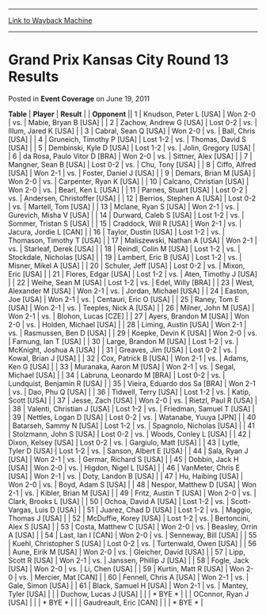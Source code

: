 
---
[Link to Wayback Machine](https://web.archive.org/web/20210502233554/https://magic.wizards.com/en/articles/archive/event-coverage/grand-prix-kansas-city-round-13-results-2011-06-19)

[_metadata_:description]:- "TablePlayerResult Opponent 1Knudson, Peter L [USA]Won 2-0vs.Mabie, Bryan B [USA] 2Zachow, Andrew G [USA]Lost 0-2vs.Illum, Jared K [USA] 3Cabral, Sean Q [USA]Won 2-0vs.Ball, Chris [USA] 4Gruneich, Timothy P [USA]Lost 1-2vs.Thomas, David S [USA] 5Dembinski, Kyle D [USA]Lost 1-2vs.Jolin, Gregory [USA] 6da Rosa, Paulo Vitor D [BRA]Won 2-0vs.Sittner, Alex [USA] 7Mangner, Sean B"
[_metadata_:generator]:- "Drupal 7 (http://drupal.org)"
[_metadata_:node]:- "458821"
[_metadata_:publish_date]:- "2011-06-19"
[_metadata_:source]:- "div-main-content"
[_metadata_:title]:- "Grand Prix Kansas City Round 13 Results"
[_metadata_:wayback_capture_timestamp]:- "2021-05-02 23:35:54"
[_metadata_:wayback_raw_url]:- "https://web.archive.org/web/20210502233554id_/https://magic.wizards.com/en/articles/archive/event-coverage/grand-prix-kansas-city-round-13-results-2011-06-19"
[_metadata_:wayback_url]:- "https://magic.wizards.com/en/articles/archive/event-coverage/grand-prix-kansas-city-round-13-results-2011-06-19"
---


Grand Prix Kansas City Round 13 Results
=======================================



 Posted in **Event Coverage**
 on June 19, 2011 












 **Table** | **Player** | **Result** |  | **Opponent** ||  1 | Knudson, Peter L [USA] | Won 2-0 | vs. | Mabie, Bryan B [USA] |
|  2 | Zachow, Andrew G [USA] | Lost 0-2 | vs. | Illum, Jared K [USA] |
|  3 | Cabral, Sean Q [USA] | Won 2-0 | vs. | Ball, Chris [USA] |
|  4 | Gruneich, Timothy P [USA] | Lost 1-2 | vs. | Thomas, David S [USA] |
|  5 | Dembinski, Kyle D [USA] | Lost 1-2 | vs. | Jolin, Gregory [USA] |
|  6 | da Rosa, Paulo Vitor D [BRA] | Won 2-0 | vs. | Sittner, Alex [USA] |
|  7 | Mangner, Sean B [USA] | Lost 0-2 | vs. | Chu, Tony [USA] |
|  8 | Ciffo, Alfred [USA] | Won 2-1 | vs. | Foster, Daniel J [USA] |
|  9 | Demars, Brian M [USA] | Won 2-0 | vs. | Carpenter, Ryan K [USA] |
|  10 | Calcano, Christian [USA] | Won 2-0 | vs. | Bearl, Ken L [USA] |
|  11 | Parnes, Stuart [USA] | Lost 0-2 | vs. | Andersen, Christoffer [USA] |
|  12 | Berrios, Stephen A [USA] | Lost 0-2 | vs. | Martell, Tom [USA] |
|  13 | Mclane, Ryan S [USA] | Won 2-1 | vs. | Gurevich, Misha V [USA] |
|  14 | Durward, Caleb S [USA] | Lost 1-2 | vs. | Sommer, Tristan S [USA] |
|  15 | Craddock, Will R [USA] | Won 2-1 | vs. | Jacura, Jordie L [CAN] |
|  16 | Taylor, Dustin [USA] | Lost 1-2 | vs. | Thomason, Timothy T [USA] |
|  17 | Maliszewski, Nathan A [USA] | Won 2-1 | vs. | Starleaf, Derek [USA] |
|  18 | Reindl, Colin M [USA] | Lost 1-2 | vs. | Stockdale, Nicholas [USA] |
|  19 | Lambert, Eric B [USA] | Lost 1-2 | vs. | Misner, Mikel A [USA] |
|  20 | Schuler, Jeff [USA] | Lost 0-2 | vs. | Mixon, Eric [USA] |
|  21 | Flores, Edgar [USA] | Lost 1-2 | vs. | Aten, Timothy J [USA] |
|  22 | Weihe, Sean M [USA] | Lost 1-2 | vs. | Edel, Willy [BRA] |
|  23 | West, Alexander M [USA] | Won 2-1 | vs. | Jordan, Michael [USA] |
|  24 | Easton, Joe [USA] | Won 2-1 | vs. | Centauri, Eric O [USA] |
|  25 | Raney, Tom E [USA] | Won 2-1 | vs. | Teeples, Nick A [USA] |
|  26 | Milner, John M [USA] | Won 2-1 | vs. | Blohon, Lucas [CZE] |
|  27 | Ayers, Brandon M [USA] | Won 2-0 | vs. | Holden, Michael [USA] |
|  28 | Liming, Austin [USA] | Won 2-1 | vs. | Rasmussen, Ben D [USA] |
|  29 | Koepke, Devin K [USA] | Won 2-0 | vs. | Farnung, Ian T [USA] |
|  30 | Large, Brandon M [USA] | Lost 1-2 | vs. | McKnight, Joshua A [USA] |
|  31 | Greaves, Jim [USA] | Lost 0-2 | vs. | Kowal, Brian J [USA] |
|  32 | Cox, Patrick B [USA] | Won 2-1 | vs. | Adams, Ken G [USA] |
|  33 | Muranaka, Aaron M [USA] | Won 2-1 | vs. | Segal, Michael [USA] |
|  34 | Labruna, Leonardo M [BRA] | Lost 0-2 | vs. | Lundquist, Benjamin R [USA] |
|  35 | Vieira, Eduardo dos Sa [BRA] | Won 2-1 | vs. | Dao, Phu Q [USA] |
|  36 | Tidwell, Terry [USA] | Lost 1-2 | vs. | Katip, Scott [USA] |
|  37 | Jesse, Zach [USA] | Won 2-0 | vs. | Rietzl, Paul R [USA] |
|  38 | Valenti, Christian J [USA] | Lost 1-2 | vs. | Friedman, Samuel T [USA] |
|  39 | Nettles, Logan D [USA] | Lost 0-2 | vs. | Watanabe, Yuuya [JPN] |
|  40 | Batarseh, Sammy N [USA] | Lost 1-2 | vs. | Spagnolo, Nicholas [USA] |
|  41 | Stolzmann, John S [USA] | Lost 0-2 | vs. | Woods, Conley L [USA] |
|  42 | Dixon, Kelsey [USA] | Lost 0-2 | vs. | Gargiulo, Matt [USA] |
|  43 | Lytle, Tyler D [USA] | Lost 1-2 | vs. | Sanson, Albert E [USA] |
|  44 | Sala, Ryan J [USA] | Won 2-1 | vs. | Germar, Richard S [USA] |
|  45 | Dobbin, Jack H [USA] | Won 2-0 | vs. | Higdon, Nigel L [USA] |
|  46 | VanMeter, Chris E [USA] | Won 2-1 | vs. | Doty, Landon B [USA] |
|  47 | Hu, Haibing [USA] | Won 2-0 | vs. | Boyd, Adam S [USA] |
|  48 | Nespor, Matthew D [USA] | Won 2-1 | vs. | Kibler, Brian M [USA] |
|  49 | Fritz, Austin T [USA] | Won 2-0 | vs. | Clark, Brooks L [USA] |
|  50 | Ochoa, David A [USA] | Lost 1-2 | vs. | Scott-Vargas, Luis D [USA] |
|  51 | Juarez, Chad D [USA] | Lost 1-2 | vs. | Maggio, Thomas J [USA] |
|  52 | McDuffie, Korey [USA] | Lost 1-2 | vs. | Bertoncini, Alex S [USA] |
|  53 | Costa, Matthew C [USA] | Won 2-0 | vs. | Beasley, Orrin A [USA] |
|  54 | Last, Ian I [CAN] | Won 2-0 | vs. | Senneway, Bill [USA] |
|  55 | Kuehl, Christopher S [USA] | Lost 0-2 | vs. | Turtenwald, Owen [USA] |
|  56 | Aune, Eirik M [USA] | Won 2-0 | vs. | Gleicher, David [USA] |
|  57 | Lipp, Scott R [USA] | Won 2-1 | vs. | Janssen, Phillip J [USA] |
|  58 | Fogle, Jack [USA] | Won 2-0 | vs. | Li, Chen [USA] |
|  59 | Kurtin, Matt R [USA] | Won 2-0 | vs. | Mercier, Mat [CAN] |
|  60 | Fennell, Chris A [USA] | Won 2-1 | vs. | Gale, Simon [USA] |
|  61 | Black, Samuel H [USA] | Won 2-1 | vs. | Mantey, Tyler [USA] |
|  | Duchow, Lucas J [USA] |  |  | \* BYE \* |
|  | OConnor, Ryan J [USA] |  |  | \* BYE \* |
|  | Gaudreault, Eric [CAN] |  |  | \* BYE \* |







